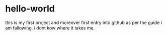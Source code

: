 # hello-world
this is my first project and moreover first entry into github
as per the guide i am fallowing. i dont kow where it takes me.
